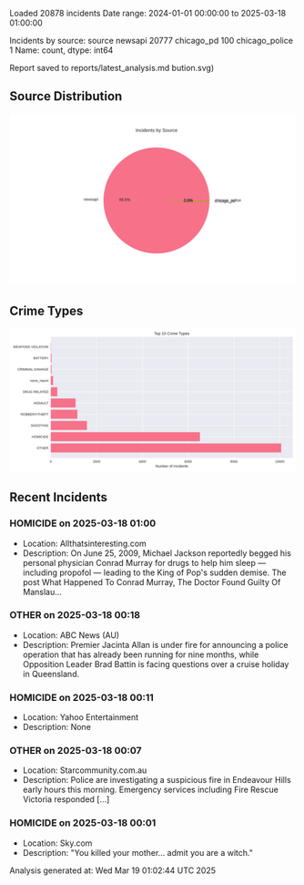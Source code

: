 
Loaded 20878 incidents
Date range: 2024-01-01 00:00:00 to 2025-03-18 01:00:00

Incidents by source:
source
newsapi           20777
chicago_pd          100
chicago_police        1
Name: count, dtype: int64

Report saved to reports/latest_analysis.md
bution.svg)

## Source Distribution
![Source Distribution](images/source_distribution.svg)

## Crime Types
![Crime Types](images/crime_types.svg)

## Recent Incidents

### HOMICIDE on 2025-03-18 01:00
- Location: Allthatsinteresting.com
- Description: On June 25, 2009, Michael Jackson reportedly begged his personal physician Conrad Murray for drugs to help him sleep — including propofol — leading to the King of Pop's sudden demise.
The post What Happened To Conrad Murray, The Doctor Found Guilty Of Manslau…


### OTHER on 2025-03-18 00:18
- Location: ABC News (AU)
- Description: Premier Jacinta Allan is under fire for announcing a police operation that has already been running for nine months, while Opposition Leader Brad Battin is facing questions over a cruise holiday in Queensland.


### HOMICIDE on 2025-03-18 00:11
- Location: Yahoo Entertainment
- Description: None


### OTHER on 2025-03-18 00:07
- Location: Starcommunity.com.au
- Description: Police are investigating a suspicious fire in Endeavour Hills early hours this morning. Emergency services including Fire Rescue Victoria responded […]


### HOMICIDE on 2025-03-18 00:01
- Location: Sky.com
- Description: "You killed your mother... admit you are a witch."

Analysis generated at: Wed Mar 19 01:02:44 UTC 2025
